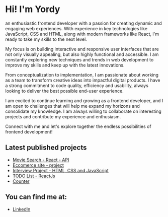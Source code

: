 # Hi! I'm Yordy

an enthusiastic frontend developer with a passion for creating dynamic and engaging web experiences. With experience in key technologies like JavaScript, CSS and HTML, along with modern frameworks like React, I'm ready to take my skills to the next level.

My focus is on building interactive and responsive user interfaces that are not only visually appealing, but also highly functional and accessible. I am constantly exploring new techniques and trends in web development to improve my skills and keep up with the latest innovations.

From conceptualization to implementation, I am passionate about working as a team to transform creative ideas into impactful digital products. I have a strong commitment to code quality, efficiency and usability, always looking to deliver the best possible end-user experience.

I am excited to continue learning and growing as a frontend developer, and I am open to challenges that will help me expand my horizons and consolidate my knowledge. I am always willing to collaborate on interesting projects and contribute my experience and enthusiasm.

Connect with me and let's explore together the endless possibilities of frontend development!

## Latest published projects

- [Movie Search - React - API ](https://moviesearchyordycuevas.netlify.app/)
- [Eccomerce site - project](https://ecommerce-ucc-778798.netlify.app/)
- [Interview Project - HTML, CSS and JavaScript](https://yordycuevas.github.io/tita-media/)
- [TODO List - ReactJs](https://yordycuevas.github.io/todolist-v1/)
- [Counter](https://yordycuevas.github.io/counterJs/)


## You can find me at:

- [LinkedIn](https://www.linkedin.com/in/yordycuevas/)

